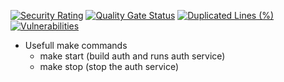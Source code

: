 [![Security Rating](https://sonarcloud.io/api/project_badges/measure?project=mukeshpilaniya_auth&metric=security_rating)](https://sonarcloud.io/summary/new_code?id=mukeshpilaniya_auth)
[![Quality Gate Status](https://sonarcloud.io/api/project_badges/measure?project=mukeshpilaniya_auth&metric=alert_status)](https://sonarcloud.io/summary/new_code?id=mukeshpilaniya_auth)
[![Duplicated Lines (%)](https://sonarcloud.io/api/project_badges/measure?project=mukeshpilaniya_auth&metric=duplicated_lines_density)](https://sonarcloud.io/summary/new_code?id=mukeshpilaniya_auth)
[![Vulnerabilities](https://sonarcloud.io/api/project_badges/measure?project=mukeshpilaniya_auth&metric=vulnerabilities)](https://sonarcloud.io/summary/new_code?id=mukeshpilaniya_auth)

- Usefull make commands
  - make start (build auth and runs auth service)
  - make stop (stop the auth service)
